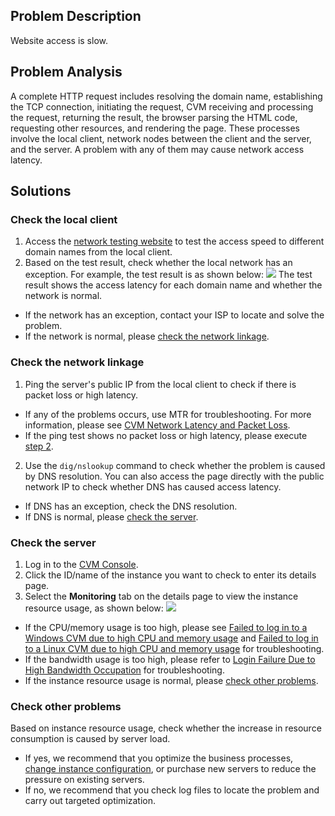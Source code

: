 ## Problem Description

Website access is slow.

## Problem Analysis

A complete HTTP request includes resolving the domain name, establishing the TCP connection, initiating the request, CVM receiving and processing the request, returning the result, the browser parsing the HTML code, requesting other resources, and rendering the page. These processes involve the local client, network nodes between the client and the server, and the server. A problem with any of them may cause network access latency.

## Solutions

### Check the local client
1. Access the [network testing website](https://ping.huatuo.qq.com) to test the access speed to different domain names from the local client.
2. Based on the test result, check whether the local network has an exception.
For example, the test result is as shown below:
![](https://main.qcloudimg.com/raw/1dfe4866d4572d82841225b60d127a1c.png)
The test result shows the access latency for each domain name and whether the network is normal.
 - If the network has an exception, contact your ISP to locate and solve the problem.
 - If the network is normal, please [check the network linkage](#CheckNetworkLink).

<span id="CheckNetworkLink"></span>
### Check the network linkage

1. Ping the server's public IP from the local client to check if there is packet loss or high latency.
 - If any of the problems occurs, use MTR for troubleshooting. For more information, please see [CVM Network Latency and Packet Loss](https://intl.cloud.tencent.com/document/product/213/14638).
 - If the ping test shows no packet loss or high latency, please execute [step 2](#CheckNetworkLink_step2).
2. <span id="CheckNetworkLink_step2">Use the `dig/nslookup` command to check whether the problem is caused by DNS resolution. </span>
You can also access the page directly with the public network IP to check whether DNS has caused access latency.
- If DNS has an exception, check the DNS resolution.
- If DNS is normal, please [check the server](#CheckServer).
<span id="CheckServer"></span>
### Check the server

1. Log in to the [CVM Console](https://console.cloud.tencent.com/cvm/index).
2. Click the ID/name of the instance you want to check to enter its details page.
3. Select the **Monitoring** tab on the details page to view the instance resource usage, as shown below:
![](https://main.qcloudimg.com/raw/b8396a4507dd6a9808f9907b90e881fa.png)
 - If the CPU/memory usage is too high, please see [Failed to log in to a Windows CVM due to high CPU and memory usage](https://intl.cloud.tencent.com/document/product/213/32405) and [Failed to log in to a Linux CVM due to high CPU and memory usage](https://intl.cloud.tencent.com/document/product/213/32387) for troubleshooting.
 - If the bandwidth usage is too high, please refer to [Login Failure Due to High Bandwidth Occupation](https://intl.cloud.tencent.com/document/product/213/32542) for troubleshooting. 
 - If the instance resource usage is normal, please [check other problems](#CheckOtherProblems).

<span id="CheckOtherProblems"></span>
### Check other problems

Based on instance resource usage, check whether the increase in resource consumption is caused by server load.
 - If yes, we recommend that you optimize the business processes, [change instance configuration](https://intl.cloud.tencent.com/document/product/213/2178), or purchase new servers to reduce the pressure on existing servers.
 - If no, we recommend that you check log files to locate the problem and carry out targeted optimization.

